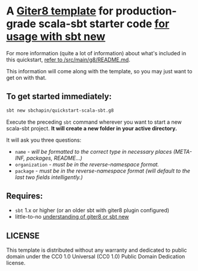 # A [Giter8 template](http://www.foundweekends.org/giter8/Combined+Pages.html#Usage) for production-grade scala-sbt starter code [for usage with sbt new](https://www.scala-sbt.org/1.x/docs/sbt-new-and-Templates.html) #

For more information (quite a lot of information) about what's included in this quickstart, [refer to /src/main/g8/README.md](https://github.com/sbchapin/quickstart-scala-sbt.g8/src/master/src/main/g8/).

This information will come along with the template, so you may just want to get on with that.


## To get started immediately: ##

```bash
sbt new sbchapin/quickstart-scala-sbt.g8
```

Execute the preceding `sbt` command wherever you want to start a new scala-sbt project.  **It will create a new folder in your active directory.**

It will ask you three questions:

- `name` - _will be formatted to the correct type in necessary places (META-INF, packages, README...)_
- `organization` - _must be in the reverse-namespace format._
- `package` - _must be in the reverse-namespace format (will default to the last two fields intelligently.)_


## Requires: ##

- `sbt` 1.x or higher (or an older sbt with giter8 plugin configured)
- little-to-no [understanding of giter8 or sbt new](https://www.scala-sbt.org/1.x/docs/sbt-new-and-Templates.html)

## LICENSE ##
This template is distributed without any warranty and dedicated to public domain under the CC0 1.0 Universal (CC0 1.0) Public Domain Dedication license.
